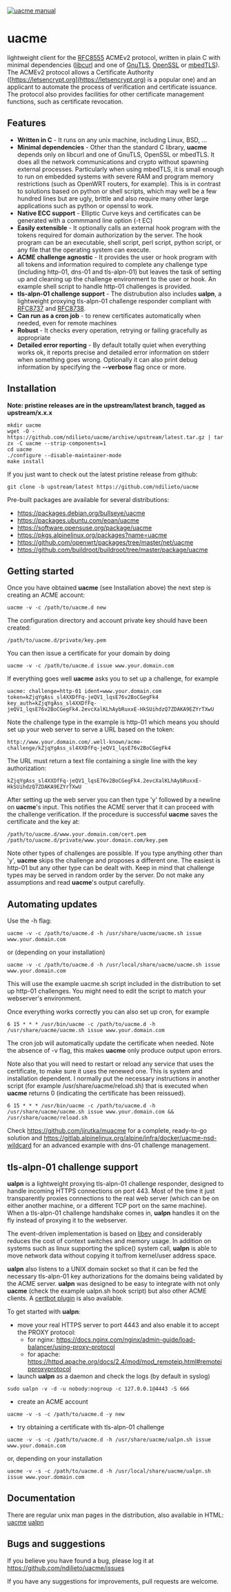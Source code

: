 [![uacme manual](https://repository-images.githubusercontent.com/182530051/6d85b680-8e9d-11e9-91b9-0bc9eefac05e)](https://ndilieto.github.io/uacme/uacme.html)

# uacme
lightweight client for the [RFC8555](https://tools.ietf.org/html/rfc8555) 
ACMEv2 protocol, written in plain C with minimal dependencies
([libcurl](https://curl.haxx.se/libcurl) and one of
[GnuTLS](https://gnutls.org), [OpenSSL](https://www.openssl.org)
or [mbedTLS](https://tls.mbed.org)). The ACMEv2 protocol allows a 
Certificate Authority ([https://letsencrypt.org](https://letsencrypt.org)
is a popular one) and an applicant to automate the process of 
verification and certificate issuance. The protocol also provides 
facilities for other certificate management functions, such as
certificate revocation.

## Features
* **Written in C** - It runs on any unix machine, including Linux, BSD, ...
* **Minimal dependencies** - Other than the standard C library, **uacme** 
depends only on libcurl and one of GnuTLS, OpenSSL or mbedTLS. It does
all the network communications and crypto without spawning external
processes.  Particularly when using mbedTLS, it is small enough to run
on embedded systems with severe RAM and program memory restrictions
(such as OpenWRT routers, for example).  This is in contrast to
solutions based on python or shell scripts, which may well be a few
hundred lines but are ugly, brittle and also require many
other large applications such as python or openssl to work.
* **Native ECC support** - Elliptic Curve keys and certificates can be
generated with a commmand line option (-t EC)
* **Easily extensible** - It optionally calls an external hook program
with the tokens required for domain authorization by the server. The 
hook program can be an executable, shell script, perl script, python 
script, or any file that the operating system can execute.
* **ACME challenge agnostic** - It provides the user or hook program
with all tokens and information required to complete any challenge type
(including http-01, dns-01 and tls-alpn-01) but leaves the task of setting up 
and cleaning up the challenge environment to the user or hook. An example
shell script to handle http-01 challenges is provided.
* **tls-alpn-01 challenge support** - The distrubution also includes
**ualpn**, a lightweight proxying tls-alpn-01 challenge responder compliant
with [RFC8737](https://tools.ietf.org/html/rfc8737) and
[RFC8738](https://tools.ietf.org/html/rfc8738).
* **Can run as a cron job** - to renew certificates automatically 
when needed, even for remote machines
* **Robust** - It checks every operation, retrying or failing gracefully
as appropriate
* **Detailed error reporting** - By default totally quiet when everything
works ok, it reports precise and detailed error information on stderr 
when something goes wrong. Optionally it can also print debug information
by specifying the **--verbose** flag once or more.

## Installation
**Note: pristine releases are in the upstream/latest branch, tagged as
upstream/x.x.x**
```
mkdir uacme
wget -O - https://github.com/ndilieto/uacme/archive/upstream/latest.tar.gz | tar zx -C uacme --strip-components=1
cd uacme
./configure --disable-maintainer-mode
make install
```
If you just want to check out the latest pristine release from github:
```
git clone -b upstream/latest https://github.com/ndilieto/uacme
```
Pre-built packages are available for several distributions:

* https://packages.debian.org/bullseye/uacme
* https://packages.ubuntu.com/eoan/uacme
* https://software.opensuse.org/package/uacme
* https://pkgs.alpinelinux.org/packages?name=uacme
* https://github.com/openwrt/packages/tree/master/net/uacme
* https://github.com/buildroot/buildroot/tree/master/package/uacme

## Getting started

Once you have obtained **uacme** (see Installation above) the next step is creating
an ACME account:
```
uacme -v -c /path/to/uacme.d new
```
The configuration directory and account private key should have been created:
```
/path/to/uacme.d/private/key.pem
```
You can then issue a certificate for your domain by doing 
```
uacme -v -c /path/to/uacme.d issue www.your.domain.com
```
If everything goes well **uacme** asks you to set up a challenge, for example
```
uacme: challenge=http-01 ident=www.your.domain.com token=kZjqYgAss_sl4XXDfFq-jeQV1_lqsE76v2BoCGegFk4
key_auth=kZjqYgAss_sl4XXDfFq-jeQV1_lqsE76v2BoCGegFk4.2evcXalKLhAybRuxxE-HkSUihdzQ7ZDAKA9EZYrTXwU
```
Note the challenge type in the example is http-01 which means you should set
up your web server to serve a URL based on the token:
```
http://www.your.domain.com/.well-known/acme-challenge/kZjqYgAss_sl4XXDfFq-jeQV1_lqsE76v2BoCGegFk4
```
The URL must return a text file containing a single line with the key
authorization:
```
kZjqYgAss_sl4XXDfFq-jeQV1_lqsE76v2BoCGegFk4.2evcXalKLhAybRuxxE-HkSUihdzQ7ZDAKA9EZYrTXwU
```
After setting up the web server you can then type 'y' followed by a newline on
**uacme**'s input. This notifies the ACME server that it can proceed with the
challenge verification.  If the procedure is successful **uacme** saves the
certificate and the key at:
```
/path/to/uacme.d/www.your.domain.com/cert.pem
/path/to/uacme.d/private/www.your.domain.com/key.pem
```
Note other types of challenges are possible. If you type anything other than
'y', **uacme** skips the challenge and proposes a different one. The easiest
is http-01 but any other type can be dealt with. Keep in mind that challenge
types may be served in random order by the server. Do not make any assumptions
and read **uacme**'s output carefully.

## Automating updates
Use the -h flag:
```
uacme -v -c /path/to/uacme.d -h /usr/share/uacme/uacme.sh issue www.your.domain.com
```
or (depending on your installation)
```
uacme -v -c /path/to/uacme.d -h /usr/local/share/uacme/uacme.sh issue www.your.domain.com
```
This will use the example uacme.sh script included in the distribution to 
set up http-01 challenges. You might need to edit the script to match your
webserver's environment.

Once everything works correctly you can also set up cron, for example
```
6 15 * * * /usr/bin/uacme -c /path/to/uacme.d -h /usr/share/uacme/uacme.sh issue www.your.domain.com 
```
The cron job will automatically update the certificate when needed.  Note the
absence of -v flag, this makes **uacme** only produce output upon errors.

Note also that you will need to restart or reload any service that uses the
certificate, to make sure it uses the renewed one. This is system and
installation dependent. I normally put the necessary instructions in another
script (for example /usr/share/uacme/reload.sh) that is executed when **uacme**
returns 0 (indicating the certificate has been reissued).
```
6 15 * * * /usr/bin/uacme -c /path/to/uacme.d -h /usr/share/uacme/uacme.sh issue www.your.domain.com && /usr/share/uacme/reload.sh
```

Check https://github.com/jirutka/muacme for a complete, ready-to-go solution
and https://gitlab.alpinelinux.org/alpine/infra/docker/uacme-nsd-wildcard
for an advanced example with dns-01 challenge management.

## tls-alpn-01 challenge support

**ualpn** is a lightweight proxying tls-alpn-01 challenge responder, designed
to handle incoming HTTPS connections on port 443. Most of the time it just
transparently proxies connections to the real web server (which can be on
either another machine, or a different TCP port on the same machine). When a
tls-alpn-01 challenge handshake comes in, **ualpn** handles it on the fly
instead of proxying it to the webserver.

The event-driven implementation is based on [libev](http://libev.schmorp.de)
and considerably reduces the cost of context switches and memory usage. In
addition on systems such as linux supporting the splice() system call,
**ualpn** is able to move network data without copying it to/from kernel/user
address space.

**ualpn** also listens to a UNIX domain socket so that it can be fed the
necessary tls-alpn-01 key authorizations for the domains being validated
by the ACME server. **ualpn** was designed to be easy to integrate with
not only **uacme** (check the example ualpn.sh hook script) but also other
ACME clients. A [certbot plugin](https://github.com/ndilieto/certbot-ualpn)
is also available.

To get started with **ualpn**:
* move your real HTTPS server to port 4443 and also enable it to accept
the PROXY protocol:
  * for nginx: https://docs.nginx.com/nginx/admin-guide/load-balancer/using-proxy-protocol
  * for apache: https://httpd.apache.org/docs/2.4/mod/mod_remoteip.html#remoteipproxyprotocol
* launch **ualpn** as a daemon and check the logs (by default in syslog)
```
sudo ualpn -v -d -u nobody:nogroup -c 127.0.0.1@4443 -S 666
```
* create an ACME account
```
uacme -v -s -c /path/to/uacme.d -y new
```
* try obtaining a certificate with tls-alpn-01 challenge
```
uacme -v -s -c /path/to/uacme.d -h /usr/share/uacme/ualpn.sh issue www.your.domain.com
```
or, depending on your installation
```
uacme -v -s -c /path/to/uacme.d -h /usr/local/share/uacme/ualpn.sh issue www.your.domain.com
```

## Documentation

There are regular unix man pages in the distribution, also available in HTML:
[uacme](https://ndilieto.github.io/uacme/uacme.html)
[ualpn](https://ndilieto.github.io/uacme/ualpn.html)

## Bugs and suggestions
If you believe you have found a bug, please log it at https://github.com/ndilieto/uacme/issues

If you have any suggestions for improvements, pull requests are welcome.
